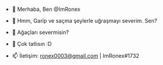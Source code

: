 - 👋 Merhaba, Ben @ImRonex

- 👀 Hmm, Garip ve saçma şeylerle uğraşmayı severim. Sen?

- 🌱 Ağaçları severmisin?

- 💞️ Çok tatlısın :D


- 📫 İletişim: ronex0003@gmail.com | ImRonex#1732


<!---
ImRonex/ImRonex ✨ özel ✨ deposu ✨
--->
